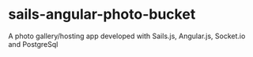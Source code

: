 sails-angular-photo-bucket
==========================

A photo gallery/hosting app developed with Sails.js, Angular.js, Socket.io and PostgreSql
